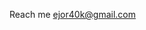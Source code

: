 Reach me ejor40k@gmail.com

<!---
itsForce/itsForce is a ✨ special ✨ repository because its `README.md` (this file) appears on your GitHub profile.
You can click the Preview link to take a look at your changes.
--->
